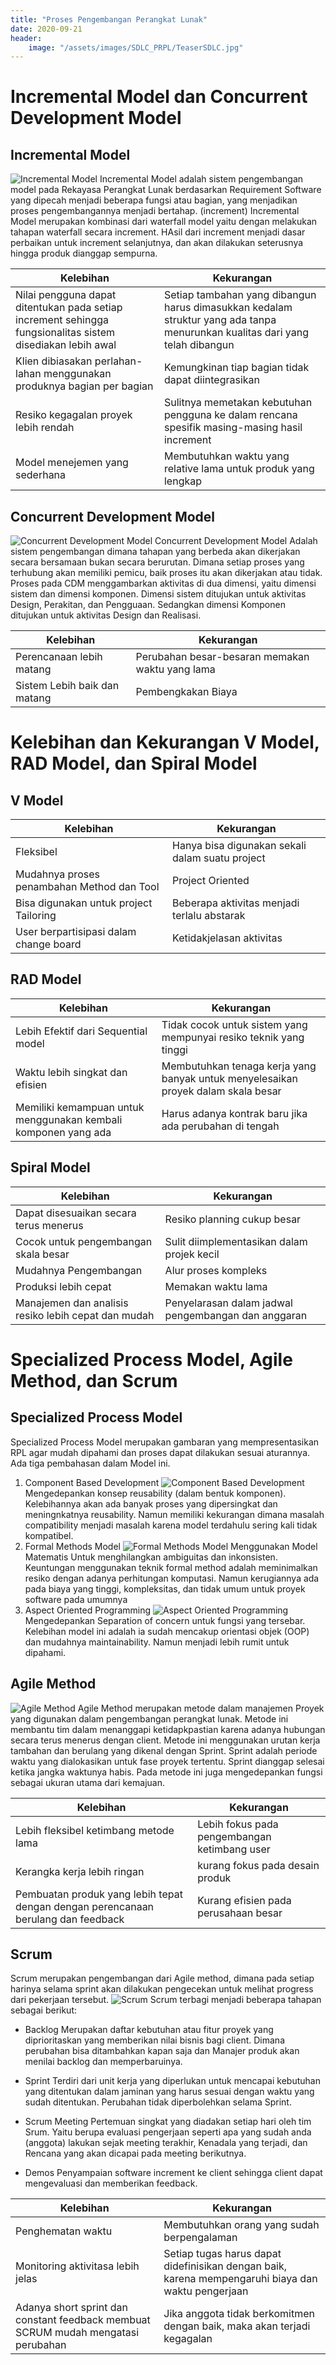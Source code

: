 ```yaml
---
title: "Proses Pengembangan Perangkat Lunak"
date: 2020-09-21
header:
    image: "/assets/images/SDLC_PRPL/TeaserSDLC.jpg"
---
```

# Incremental Model dan Concurrent Development Model

## Incremental Model
![Incremental Model](/assets/images/SDLC_PRPL/IM.png)
Incremental Model adalah sistem pengembangan model pada Rekayasa Perangkat Lunak berdasarkan Requirement Software yang dipecah menjadi beberapa fungsi atau bagian, yang menjadikan proses pengembangannya menjadi bertahap. (increment)
Incremental Model merupakan kombinasi dari waterfall model yaitu dengan melakukan tahapan waterfall secara increment. HAsil dari increment menjadi dasar perbaikan untuk increment selanjutnya, dan akan dilakukan seterusnya hingga produk dianggap sempurna. 

Kelebihan | Kekurangan
------------ | -------------
Nilai pengguna dapat ditentukan pada setiap increment sehingga fungsionalitas sistem disediakan lebih awal | Setiap tambahan yang dibangun harus dimasukkan kedalam struktur yang ada tanpa menurunkan kualitas dari yang telah dibangun
Klien dibiasakan perlahan-lahan menggunakan produknya bagian per bagian | Kemungkinan tiap bagian tidak dapat diintegrasikan
Resiko kegagalan proyek lebih rendah | Sulitnya memetakan kebutuhan pengguna ke dalam rencana spesifik masing-masing hasil increment
Model menejemen yang sederhana | Membutuhkan waktu yang relative lama untuk produk yang lengkap 

## Concurrent Development Model
![Concurrent Development Model](/assets/images/SDLC_PRPL/CDM.png)
Concurrent Development Model Adalah sistem pengembangan dimana tahapan yang berbeda akan dikerjakan secara bersamaan bukan secara berurutan. Dimana setiap proses yang terhubung akan memiliki pemicu, baik proses itu akan dikerjakan atau tidak. 
Proses pada CDM menggambarkan aktivitas di dua dimensi, yaitu dimensi sistem dan dimensi komponen. Dimensi sistem ditujukan untuk aktivitas Design, Perakitan, dan Pengguaan. Sedangkan dimensi Komponen ditujukan untuk aktivitas Design dan Realisasi.

Kelebihan | Kekurangan
------------ | -------------
Perencanaan lebih matang | Perubahan besar-besaran memakan waktu yang lama
Sistem Lebih baik dan matang | Pembengkakan Biaya

#
#
#
#

# Kelebihan dan Kekurangan V Model, RAD Model, dan Spiral Model

## V Model

Kelebihan | Kekurangan
------------ | -------------
Fleksibel | Hanya bisa digunakan sekali dalam suatu project
Mudahnya proses penambahan Method dan Tool | Project Oriented
Bisa digunakan untuk project Tailoring | Beberapa aktivitas menjadi terlalu abstarak
User berpartisipasi dalam change board | Ketidakjelasan aktivitas

## RAD Model

Kelebihan | Kekurangan
------------ | -------------
Lebih Efektif dari Sequential model | Tidak cocok untuk sistem yang mempunyai resiko teknik yang tinggi
Waktu lebih singkat dan efisien | Membutuhkan tenaga kerja yang banyak untuk menyelesaikan proyek dalam skala besar
Memiliki kemampuan untuk menggunakan kembali komponen yang ada | Harus adanya kontrak baru jika ada perubahan di tengah

## Spiral Model

Kelebihan | Kekurangan
------------ | -------------
Dapat disesuaikan secara terus menerus | Resiko planning cukup besar
Cocok untuk pengembangan skala besar | Sulit diimplementasikan dalam projek kecil
Mudahnya Pengembangan | Alur proses kompleks
Produksi lebih cepat | Memakan waktu lama
Manajemen dan analisis resiko lebih cepat dan mudah | Penyelarasan dalam jadwal pengembangan dan anggaran

#
#
#
#

# Specialized Process Model, Agile Method, dan Scrum

## Specialized Process Model
Specialized Process Model merupakan gambaran yang mempresentasikan RPL agar mudah dipahami dan proses dapat dilakukan sesuai aturannya. Ada tiga pembahasan dalam Model ini.
1. Component Based Development
![Component Based Development](/assets/images/SDLC_PRPL/CBD.png)
Mengedepankan konsep reusability (dalam bentuk komponen). Kelebihannya akan ada banyak proses yang dipersingkat dan meningnkatnya reusability. Namun memiliki kekurangan dimana masalah compatibility menjadi masalah karena model terdahulu sering kali tidak kompatibel.
2. Formal Methods Model
![Formal Methods Model](/assets/images/SDLC_PRPL/FMM.png)
Menggunakan Model Matematis Untuk menghilangkan ambiguitas dan inkonsisten. Keuntungan menggunakan teknik formal method adalah meminimalkan resiko dengan adanya perhitungan komputasi. Namun kerugiannya ada pada biaya yang tinggi, kompleksitas, dan tidak umum untuk proyek software pada umumnya
3. Aspect Oriented Programming
![Aspect Oriented Programming](/assets/images/SDLC_PRPL/AOP.jpg)
Mengedepankan Separation of concern untuk fungsi yang tersebar. Kelebihan model ini adalah ia sudah mencakup orientasi objek (OOP) dan mudahnya maintainability. Namun menjadi lebih rumit untuk dipahami.

## Agile Method
![Agile Method](/assets/images/SDLC_PRPL/Agile.jpg)
Agile Method merupakan metode dalam manajemen Proyek yang digunakan dalam pengembangan perangkat lunak. Metode ini membantu tim dalam menanggapi ketidapkpastian karena adanya hubungan secara terus menerus dengan client. Metode ini menggunakan urutan kerja tambahan dan berulang yang dikenal dengan Sprint. 
Sprint adalah periode waktu yang dialokasikan untuk fase proyek tertentu. Sprint dianggap selesai ketika jangka waktunya habis. Pada metode ini juga mengedepankan fungsi sebagai ukuran utama dari kemajuan. 

Kelebihan | Kekurangan
------------ | -------------
Lebih fleksibel ketimbang metode lama | Lebih fokus pada pengembangan ketimbang user
Kerangka kerja lebih ringan | kurang fokus pada desain produk
Pembuatan produk yang lebih tepat dengan dengan perencanaan berulang dan feedback | Kurang efisien pada perusahaan besar

## Scrum
Scrum merupakan pengembangan dari Agile method, dimana pada setiap harinya selama sprint akan dilakukan pengecekan untuk melihat progress dari pekerjaan tersebut. 
![Scrum](/assets/images/SDLC_PRPL/Scrum.jpg)
Scrum terbagi menjadi beberapa tahapan sebagai berikut:
- Backlog
Merupakan daftar kebutuhan atau fitur proyek yang diprioritaskan yang memberikan nilai bisnis bagi client. Dimana perubahan bisa ditambahkan kapan saja dan Manajer produk akan menilai backlog dan memperbaruinya.
- Sprint
Terdiri dari unit kerja yang diperlukan untuk mencapai kebutuhan yang ditentukan dalam jaminan yang harus sesuai dengan waktu yang sudah ditentukan. Perubahan tidak diperbolehkan selama Sprint.
- Scrum Meeting
Pertemuan singkat yang diadakan setiap hari oleh tim Srum. Yaitu berupa evaluasi pengerjaan seperti apa yang sudah anda (anggota) lakukan sejak meeting terakhir, Kenadala yang terjadi, dan Rencana yang akan dicapai pada meeting berikutnya.

- Demos 
Penyampaian software increment ke client sehingga client dapat mengevaluasi dan memberikan feedback.

Kelebihan | Kekurangan
------------ | -------------
Penghematan waktu | Membutuhkan orang yang sudah berpengalaman
Monitoring aktivitasa lebih jelas |  Setiap tugas harus dapat didefinisikan dengan baik, karena mempengaruhi biaya dan waktu pengerjaan
Adanya short sprint dan constant feedback membuat SCRUM mudah mengatasi perubahan | Jika anggota tidak berkomitmen dengan baik, maka akan terjadi kegagalan

